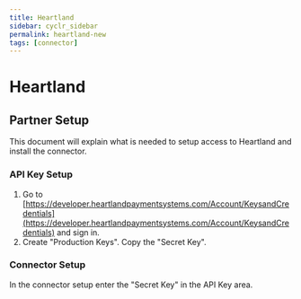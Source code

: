 ```yaml
---
title: Heartland
sidebar: cyclr_sidebar
permalink: heartland-new
tags: [connector]
---
```


# Heartland #

## Partner Setup ##

This document will explain what is needed to setup access to Heartland and install the connector.

### API Key Setup ###

1. Go to [https://developer.heartlandpaymentsystems.com/Account/KeysandCredentials](https://developer.heartlandpaymentsystems.com/Account/KeysandCredentials) and sign in.
2. Create "Production Keys". Copy the "Secret Key".

### Connector Setup ### 
In the connector setup enter the "Secret Key" in the API Key area.